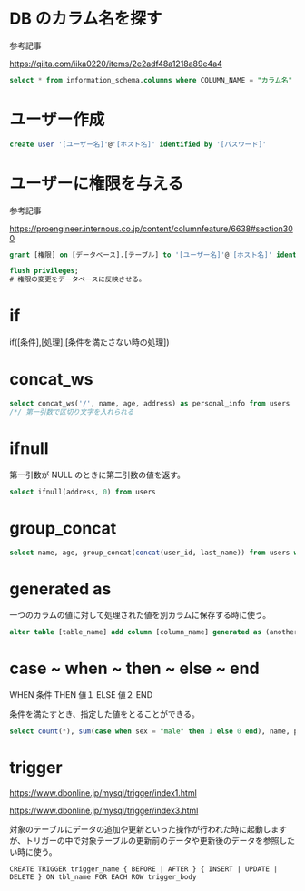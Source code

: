 # DB のカラム名を探す

参考記事

https://qiita.com/iika0220/items/2e2adf48a1218a89e4a4

```sql
select * from information_schema.columns where COLUMN_NAME = "カラム名" and table_schema = "データベース名"; 
```

# ユーザー作成

```sql
create user '[ユーザー名]'@'[ホスト名]' identified by '[パスワード]'
```

# ユーザーに権限を与える

参考記事

https://proengineer.internous.co.jp/content/columnfeature/6638#section300

```sql
grant [権限] on [データベース].[テーブル] to '[ユーザー名]'@'[ホスト名]' identified by '[パスワード]';

flush privileges;
# 権限の変更をデータベースに反映させる。
```

# if 
if([条件],[処理],[条件を満たさない時の処理])

# concat_ws

```sql
select concat_ws('/', name, age, address) as personal_info from users
/*/ 第一引数で区切り文字を入れられる
```


# ifnull
第一引数が NULL のときに第二引数の値を返す。

```sql
select ifnull(address, 0) from users
```

# group_concat

```sql
select name, age, group_concat(concat(user_id, last_name)) from users where  age = 23  group by member_cd
```

# generated as

一つのカラムの値に対して処理された値を別カラムに保存する時に使う。

```sql
alter table [table_name] add column [column_name] generated as (another_column_name * 2) stored;
```

# case ~ when ~ then ~ else ~ end

WHEN 条件 THEN 値１ ELSE 値２ END

条件を満たすとき、指定した値をとることができる。

```sql
select count(*), sum(case when sex = "male" then 1 else 0 end), name, place from users group by date;
```

# trigger

https://www.dbonline.jp/mysql/trigger/index1.html

https://www.dbonline.jp/mysql/trigger/index3.html

対象のテーブルにデータの追加や更新といった操作が行われた時に起動しますが、トリガーの中で対象テーブルの更新前のデータや更新後のデータを参照したい時に使う。

```
CREATE TRIGGER trigger_name { BEFORE | AFTER } { INSERT | UPDATE | DELETE } ON tbl_name FOR EACH ROW trigger_body
```